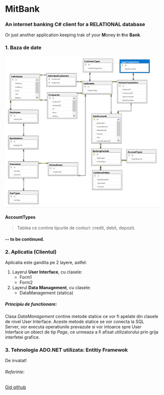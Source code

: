# MitBank
### An internet banking  C# client for a RELATIONAL database
Or just another application keeping trak of your **M**oney **i**n **t**he **Bank**.
### 1. Baza de date
![Diagrama](./Database.png)
#### AccountTypes
> Tablea ce contine tipurile de conturi: credit, debit, depozit.
#### -- to be continued.
### 2. Aplicatia (Clientul)
Aplicatia este gandita pe 2 layere, astfel:
1. Layerul **User Interface**, cu clasele:
    * Form1
    * Form2
1. Layerul **Data Management**, cu clasele:
    * DataManagement (statica)
##### Principiu de functionare:
Clasa *DataManagement* contine metode statice ce vor fi apelate din clasele de nivel
User Interface. Aceste metode statice se vor conecta la SQL Server, vor executa
operatiunile prevazute si vor intoarce spre User Interface un obiect de tip *Page*,
ce urmeaza a fi afisat utilizatorului prin grija interfetei grafice.
### 3. Tehnologia ADO.NET utilizata: Entitiy Framewok
De invatat!
###### Referinte:
[Gid github](http://rogerdudler.github.io/git-guide/)
